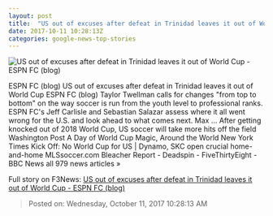 ```yaml
---
layout: post
title:  "US out of excuses after defeat in Trinidad leaves it out of World Cup - ESPN FC (blog)"
date: 2017-10-11 10:28:13Z
categories: google-news-top-stories
---
```


![US out of excuses after defeat in Trinidad leaves it out of World Cup - ESPN FC (blog)](http://a.espncdn.com/combiner/i/?img=/photo/2017/1010/r272289_1296x729_16-9.jpg&site=espnfc)

ESPN FC (blog) US out of excuses after defeat in Trinidad leaves it out of World Cup ESPN FC (blog) Taylor Twellman calls for changes "from top to bottom" on the way soccer is run from the youth level to professional ranks. ESPN FC's Jeff Carlisle and Sebastian Salazar assess where it all went wrong for the U.S. and look ahead to what comes next. Max ... After getting knocked out of 2018 World Cup, US soccer will take more hits off the field Washington Post A Day of World Cup Magic, Around the World New York Times Kick Off: No World Cup for US | Dynamo, SKC open crucial home-and-home MLSsoccer.com Bleacher Report - Deadspin - FiveThirtyEight - BBC News all 979 news articles »


Full story on F3News: [US out of excuses after defeat in Trinidad leaves it out of World Cup - ESPN FC (blog)](http://www.f3nws.com/n/Vu2BEJ)

> Posted on: Wednesday, October 11, 2017 10:28:13 AM
